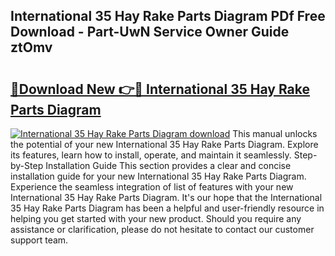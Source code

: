 ## International 35 Hay Rake Parts Diagram PDf Free Download - Part-UwN Service Owner Guide ztOmv

# <h2><a href="http://dfo8an.blite.top/?on=International+35+Hay+Rake+Parts+Diagram">🔗Download New 👉🔴 International 35 Hay Rake Parts Diagram</a></h2>

[![International 35 Hay Rake Parts Diagram download](https://i.imgur.com/lujVjoI.png)](http://dfo8an.blite.top/?on=International+35+Hay+Rake+Parts+Diagram)
This manual unlocks the potential of your new International 35 Hay Rake Parts Diagram. Explore its features, learn how to install, operate, and maintain it seamlessly. Step-by-Step Installation Guide This section provides a clear and concise installation guide for your new International 35 Hay Rake Parts Diagram. Experience the seamless integration of list of features with your new International 35 Hay Rake Parts Diagram. It's our hope that the International 35 Hay Rake Parts Diagram has been a helpful and user-friendly resource in helping you get started with your new product. Should you require any assistance or clarification, please do not hesitate to contact our customer support team.
